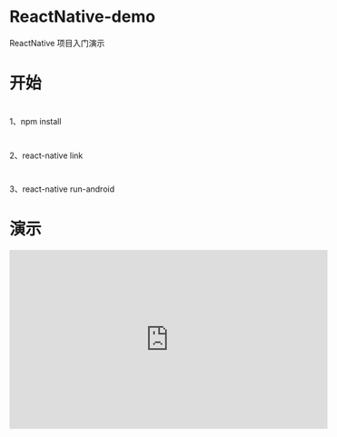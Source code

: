 # ReactNative-demo

ReactNative 项目入门演示

# 开始

#

1、npm install

#

2、react-native link

#

3、react-native run-android

# 演示
<iframe width="560" height="315" src="https://ainode.herokuapp.com/public/video/rn-app.mp4" frameborder="0" allowfullscreen></iframe>
